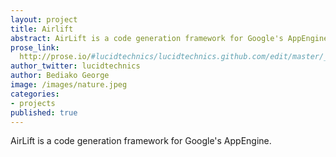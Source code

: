```yaml
---
layout: project
title: Airlift
abstract: AirLift is a code generation framework for Google's AppEnginedocuments.
prose_link:
  http://prose.io/#lucidtechnics/lucidtechnics.github.com/edit/master/_posts/features/0100-01-01-airlift.md
author_twitter: lucidtechnics
author: Bediako George
image: /images/nature.jpeg
categories:
- projects
published: true
---
```


AirLift is a code generation framework for Google's AppEngine.